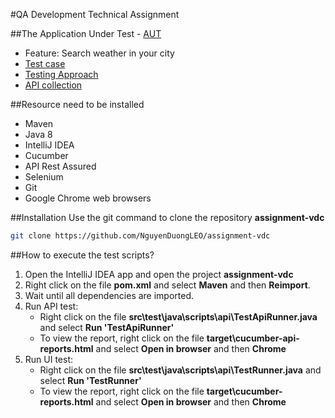 #QA Development Technical Assignment

##The Application Under Test - [AUT](https://openweathermap.org/)
- Feature: Search weather in your city
- [Test case](https://github.com/NguyenDuongLEO/assignment-vdc/blob/master/Testing%20Document/Assignment_TestCases.xlsx)
- [Testing Approach](https://github.com/NguyenDuongLEO/assignment-vdc/blob/master/Testing%20Document/Testing%20Approach.docx)
- [API collection](https://github.com/NguyenDuongLEO/assignment-vdc/blob/master/Testing%20Document/Openweathermap%20-%20API%20Search%20Weather%20in%20your%20city.postman_collection.json)

##Resource need to be installed
- Maven
- Java 8
- IntelliJ IDEA
- Cucumber
- API Rest Assured
- Selenium
- Git
- Google Chrome web browsers

##Installation
Use the git command to clone the repository **assignment-vdc**
```bash
git clone https://github.com/NguyenDuongLEO/assignment-vdc
```

##How to execute the test scripts?
1. Open the IntelliJ IDEA app and open the project **assignment-vdc**
2. Right click on the file **pom.xml** and select **Maven** and then **Reimport**.
3. Wait until all dependencies are imported.
4. Run API test: 
	- Right click on the file **src\test\java\scripts\api\TestApiRunner.java** and select **Run 'TestApiRunner'**
	- To view the report, right click on the file **target\cucumber-api-reports.html** and select **Open in browser** and then **Chrome**
5. Run UI test:
	- Right click on the file **src\test\java\scripts\api\TestRunner.java** and select **Run 'TestRunner'**
	- To view the report, right click on the file **target\cucumber-reports.html** and select **Open in browser** and then **Chrome**
